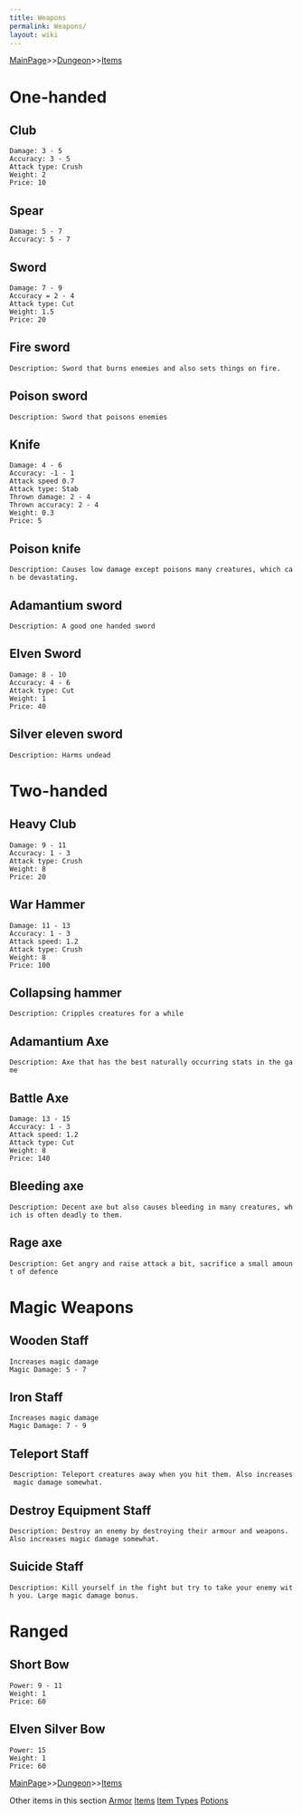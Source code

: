 ```yaml
---
title: Weapons
permalink: Weapons/
layout: wiki
---
```


[MainPage](/keeperrl_wiki/ "wikilink")>>[Dungeon](/keeperrl_wiki/Dungeon "wikilink")>>[Items](/keeperrl_wiki/Items "wikilink")

One-handed
==========

Club
----

`Damage: 3 - 5`  
`Accuracy: 3 - 5`  
`Attack type: Crush`  
`Weight: 2`  
`Price: 10`

Spear
-----

`Damage: 5 - 7`  
`Accuracy: 5 - 7`  

Sword
-----

`Damage: 7 - 9`  
`Accuracy = 2 - 4`  
`Attack type: Cut`  
`Weight: 1.5`  
`Price: 20`

Fire sword
----------

`Description: Sword that burns enemies and also sets things on fire.`

Poison sword
------------

`Description: Sword that poisons enemies`

Knife
-----

`Damage: 4 - 6`  
`Accuracy: -1 - 1`  
`Attack speed 0.7`  
`Attack type: Stab`  
`Thrown damage: 2 - 4`  
`Thrown accuracy: 2 - 4`  
`Weight: 0.3`  
`Price: 5`

Poison knife
------------

`Description: Causes low damage except poisons many creatures, which can be devastating.`

Adamantium sword
----------------

`Description: A good one handed sword`

Elven Sword
-----------

`Damage: 8 - 10`  
`Accuracy: 4 - 6`  
`Attack type: Cut`  
`Weight: 1`  
`Price: 40`

Silver eleven sword
-------------------

`Description: Harms undead`

Two-handed
==========

Heavy Club
----------

`Damage: 9 - 11`  
`Accuracy: 1 - 3`  
`Attack type: Crush`  
`Weight: 8`  
`Price: 20`

War Hammer
----------

`Damage: 11 - 13`  
`Accuracy: 1 - 3`  
`Attack speed: 1.2`  
`Attack type: Crush`  
`Weight: 8`  
`Price: 100`

Collapsing hammer
-----------------

`Description: Cripples creatures for a while`

Adamantium Axe
--------------

`Description: Axe that has the best naturally occurring stats in the game`

Battle Axe
----------

`Damage: 13 - 15`  
`Accuracy: 1 - 3`  
`Attack speed: 1.2`  
`Attack type: Cut`  
`Weight: 8`  
`Price: 140`

Bleeding axe
------------

`Description: Decent axe but also causes bleeding in many creatures, which is often deadly to them.`

Rage axe
--------

`Description: Get angry and raise attack a bit, sacrifice a small amount of defence`

Magic Weapons
=============

Wooden Staff
------------

`Increases magic damage`  
`Magic Damage: 5 - 7`

Iron Staff
----------

`Increases magic damage`  
`Magic Damage: 7 - 9`

Teleport Staff
--------------

`Description: Teleport creatures away when you hit them. Also increases magic damage somewhat.`

Destroy Equipment Staff
-----------------------

`Description: Destroy an enemy by destroying their armour and weapons. Also increases magic damage somewhat.`

Suicide Staff
-------------

`Description: Kill yourself in the fight but try to take your enemy with you. Large magic damage bonus.`

Ranged
======

Short Bow
---------

`Power: 9 - 11`  
`Weight: 1`  
`Price: 60`

Elven Silver Bow
----------------

`Power: 15 `  
`Weight: 1`  
`Price: 60`

[MainPage](/keeperrl_wiki/ "wikilink")>>[Dungeon](/keeperrl_wiki/Dungeon "wikilink")>>[Items](/keeperrl_wiki/Items "wikilink")

Other items in this section
    [Armor](/keeperrl_wiki/Armor "wikilink")
    [Items](/keeperrl_wiki/Items "wikilink")
    [Item Types](/keeperrl_wiki/Item_Types "wikilink")
    [Potions](/keeperrl_wiki/Potions "wikilink")
